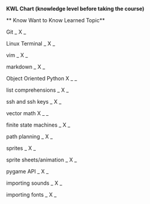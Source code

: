 **KWL Chart (knowledge level before taking the course)**

**                   Know    Want to Know    Learned Topic**

Git                     _               X                  _

Linux Terminal          _               X                  _

vim                     _               X                  _ 

markdown                _               X                  _

Object Oriented Python  X               _                  _

list comprehensions     _               X                  _

ssh and ssh keys        _               X                  _

vector math             X               _                  _

finite state machines   _               X                  _

path planning           _               X                  _

sprites                 _               X                  _

sprite sheets/animation _               X                  _ 

pygame API              _               X                  _ 

importing sounds        _               X                  _

importing fonts         _               X                  _
